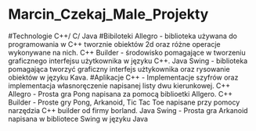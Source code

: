 # Marcin_Czekaj_Male_Projekty
#Technologie
C++/ C/ Java
#Bibiloteki
Allegro - biblioteka używana do programowania w C++ tworznie obiektów 2d oraz różne operacje wykonywane na nich.
C++ Builder - środowisko pomagające w tworzeniu graficznego interfejsu użytkownika w języku C++.
Java Swing - biblioteka pomagająca tworzyć graficzny interfejs użtykownika oraz rysowanie obiektów w języku Kava.
#Aplikacje
C++ - Implementacje szyfrów oraz implementacja własnoręczenie napisanej listy dwu kierunkowej.
C++ Allegro - Prosta gra Pong napisana za pomocą biblioetki Allgero.
C++ Builder - Proste gry Pong, Arkanoid, Tic Tac Toe napisane przy pomocy narzędzia C++ builder od firmy borland.
Java Swing - Prosta gra Arkanoid napisana w bibliotece Swing w języku Java
